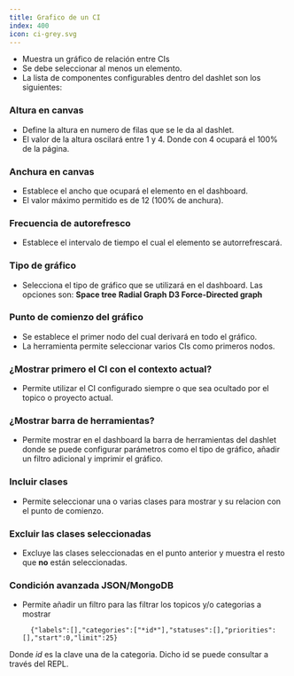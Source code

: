 ```yaml
---
title: Grafico de un CI
index: 400
icon: ci-grey.svg
---
```

* Muestra un gráfico de relación entre CIs
* Se debe seleccionar al menos un elemento.
* La lista de componentes configurables dentro del dashlet son los siguientes:

### Altura en canvas
* Define la altura en numero de filas que se le da al dashlet.
* El valor de la altura oscilará entre 1 y 4. Donde con 4 ocupará el 100% de la página.

### Anchura en canvas
* Establece el ancho que ocupará el elemento en el dashboard.
* El valor máximo permitido es de 12 (100% de anchura).

### Frecuencia de autorefresco
* Establece el intervalo de tiempo el cual el elemento se autorrefrescará.

### Tipo de gráfico
* Selecciona el tipo de gráfico que se utilizará en el dashboard. Las opciones son:
    **Space tree**
    **Radial Graph**
    **D3 Force-Directed graph**

### Punto de comienzo del gráfico
* Se establece el primer nodo del cual derivará en todo el gráfico.
* La herramienta permite seleccionar varios CIs como primeros nodos.

### ¿Mostrar primero el CI con el contexto actual?
* Permite utilizar el CI configurado siempre o que sea ocultado por el topico o proyecto actual.

### ¿Mostrar barra de herramientas?
* Permite mostrar en el dashboard la barra de herramientas del dashlet donde se puede configurar parámetros como el tipo de gráfico, añadir un filtro adicional y imprimir el gráfico.

### Incluir clases
* Permite seleccionar una o varias clases para mostrar y su relacion con el punto de comienzo.

### Excluir las clases seleccionadas
* Excluye las clases seleccionadas en el punto anterior y muestra el resto que **no** están seleccionadas.

### Condición avanzada JSON/MongoDB
* Permite añadir un filtro para las filtrar los topicos y/o categorias a mostrar

        {"labels":[],"categories":["*id*"],"statuses":[],"priorities":[],"start":0,"limit":25}

Donde *id* es la clave una de la categoria. Dicho id se puede consultar a través del REPL.

